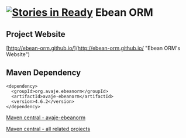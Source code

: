 [![Stories in Ready](https://badge.waffle.io/ebean-orm/avaje-ebeanorm.png?label=ready&title=Ready)](https://waffle.io/ebean-orm/avaje-ebeanorm)
Ebean ORM
==============

Project Website
----------------
[http://ebean-orm.github.io/](http://ebean-orm.github.io/ "Ebean ORM's Website")


Maven Dependency
----------------
    <dependency>
      <groupId>org.avaje.ebeanorm</groupId>
      <artifactId>avaje-ebeanorm</artifactId>
      <version>4.6.2</version>
    </dependency>


[Maven central - avaje-ebeanorm](http://search.maven.org/#search%7Cgav%7C1%7Cg%3A%22org.avaje.ebeanorm%22%20AND%20a%3A%22avaje-ebeanorm%22 "maven central ebeanorm")

[Maven central - all related projects](http://search.maven.org/#search%7Cga%7C1%7Cavaje-ebeanorm "maven central ebeanorm")

